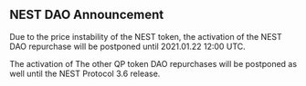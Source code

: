 ## NEST DAO Announcement

Due to the price instability of the NEST token, the activation of the NEST DAO repurchase will be postponed until 2021.01.22 12:00 UTC. 

The activation of The other QP token DAO repurchases will be postponed as well until the NEST Protocol 3.6 release.
